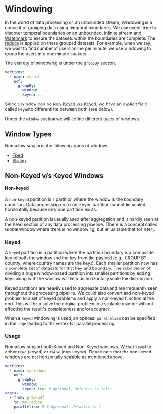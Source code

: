 # Windowing

In the world of data processing on an unbounded stream, Windowing is a concept of grouping data using temporal boundaries. We use event-time to discover temporal boundaries on an unbounded, infinite stream and [Watermark](../../../watermarks.md) to ensure the datasets within the boundaries are complete. The [reduce](../reduce.md) is applied on these grouped datasets. For example, when we say, we want to find number of users online per minute, we use windowing to group the users into one minute buckets.

The entirety of windowing is under the `groupBy` section.

```yaml
vertices:
  - name: my-udf
    udf:
      groupBy:
        window: ...
        keyed: ...
```

Since a window can be [Non-Keyed v/s Keyed](#non-keyed-vs-keyed-windows), we have an explicit field called `keyed`to differentiate between both (see below).

Under the `window` section we will define different types of windows.

## Window Types

Numaflow supports the following types of windows

- [Fixed](fixed.md)
- [Sliding](sliding.md)

## Non-Keyed v/s Keyed Windows

#### Non-Keyed

A `non-keyed` partition is a partition where the window is the boundary condition. Data processing on a non-keyed partition cannot be scaled horizontally because only one partition exists.

A non-keyed partition is usually used after aggregation and is hardly seen at the head section of any data processing pipeline. (There is a concept called Global Window where there is no windowing, but let us table that for later).

### Keyed

A `keyed` partition is a partition where the partition boundary is a composite key of both the window and the key from the payload (e.g., GROUP BY country, where country names are the keys). Each smaller partition now has a complete set of datasets for that key and boundary. The subdivision of dividing a huge window-based partition into smaller partitions by adding keys along with the window will help us horizontally scale the distribution.

Keyed partitions are heavily used to aggregate data and are frequently seen throughout the processing pipeline. We could also convert and non-keyed problem to a set of keyed problems and apply a non-keyed function at the end. This will help solve the original problem in a scalable manner without affecting the result's completeness and/or accuracy.

When a `keyed` windowing is used, an optional `parallelism` can be specified in the `edge` leading to the vertex for parallel processing.

### Usage

Numaflow support both Keyed and Non-Keyed windows. We set `keyed` to either `true` (keyed) or `false` (non-keyed). Please note that the non-keyed windows are not horizontally scalable as mentioned above.

```yaml
vertices:
  - name: my-reduce
    udf:
      groupBy:
        window: ...
        keyed: true # Optional, defaults to false
edges:
  - from: prev-udf
    to: my-reduce
    parallelism: 5 # Optional, defaults to 1
```
